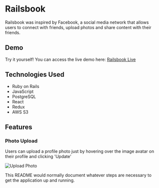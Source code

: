 # Railsbook

Railsbook was inspired by Facebook, a social media network that allows users to 
connect with friends, upload photos and share content with their friends. 

## Demo

Try it yourself! You can access the live demo here: [Railsbook Live](https://railsbook-aa.herokuapp.com/)

## Technologies Used

* Ruby on Rails
* JavaScript
* PostgreSQL
* React 
* Redux
* AWS S3
  
## Features

### Photo Upload

Users can upload a profile photo just by hovering over the image avatar on their profile and clicking 'Update'

![][upload]

[upload]: https://github.com/xavixastro/Railsbook/tree/master/app/assets/demo/photoUpload.gif "Upload Photo"

This README would normally document whatever steps are necessary to get the
application up and running.


